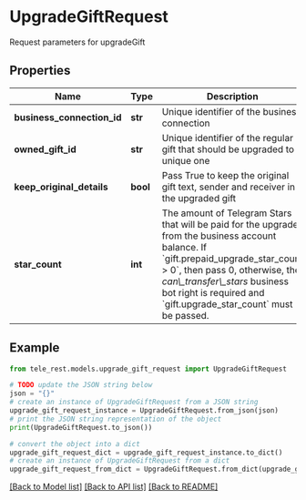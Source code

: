 # UpgradeGiftRequest

Request parameters for upgradeGift

## Properties

Name | Type | Description | Notes
------------ | ------------- | ------------- | -------------
**business_connection_id** | **str** | Unique identifier of the business connection | 
**owned_gift_id** | **str** | Unique identifier of the regular gift that should be upgraded to a unique one | 
**keep_original_details** | **bool** | Pass True to keep the original gift text, sender and receiver in the upgraded gift | [optional] 
**star_count** | **int** | The amount of Telegram Stars that will be paid for the upgrade from the business account balance. If &#x60;gift.prepaid_upgrade_star_count &gt; 0&#x60;, then pass 0, otherwise, the *can\\_transfer\\_stars* business bot right is required and &#x60;gift.upgrade_star_count&#x60; must be passed. | [optional] 

## Example

```python
from tele_rest.models.upgrade_gift_request import UpgradeGiftRequest

# TODO update the JSON string below
json = "{}"
# create an instance of UpgradeGiftRequest from a JSON string
upgrade_gift_request_instance = UpgradeGiftRequest.from_json(json)
# print the JSON string representation of the object
print(UpgradeGiftRequest.to_json())

# convert the object into a dict
upgrade_gift_request_dict = upgrade_gift_request_instance.to_dict()
# create an instance of UpgradeGiftRequest from a dict
upgrade_gift_request_from_dict = UpgradeGiftRequest.from_dict(upgrade_gift_request_dict)
```
[[Back to Model list]](../README.md#documentation-for-models) [[Back to API list]](../README.md#documentation-for-api-endpoints) [[Back to README]](../README.md)


